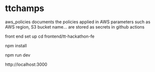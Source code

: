 # ttchamps

aws_policies documents the policies applied in AWS
parameters such as AWS region, S3 bucket name... are stored as secrets in github actions

front end set up
cd frontend/tt-hackathon-fe

npm install

npm run dev

http://localhost:3000
